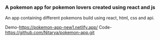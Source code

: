 ### A pokemon app for pokemon lovers created using react and js

An app containing different pokemons build using react, html, css and api.

Demo-https://pokemon-app-new1.netlify.app/
Code-https://github.com/Nitarya/pokemon-app.git
